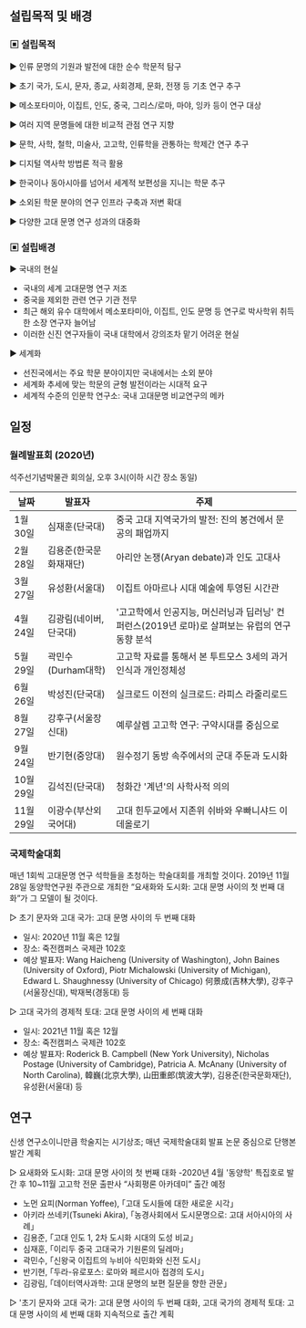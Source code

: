 
## 설립목적 및 배경

### ▣ 설립목적
▶ 인류 문명의 기원과 발전에 대한 순수 학문적 탐구

▶ 초기 국가, 도시, 문자, 종교, 사회경제, 문화, 전쟁 등 기초 연구 추구

▶ 메소포타미아, 이집트, 인도, 중국, 그리스/로마, 마야, 잉카 등이 연구 대상

▶ 여러 지역 문명들에 대한 비교적 관점 연구 지향

▶ 문학, 사학, 철학, 미술사, 고고학, 인류학을 관통하는 학제간 연구 추구

▶ 디지털 역사학 방법론 적극 활용

▶ 한국이나 동아시아를 넘어서 세계적 보편성을 지니는 학문 추구

▶ 소외된 학문 분야의 연구 인프라 구축과 저변 확대

▶ 다양한 고대 문명 연구 성과의 대중화  


### ▣ 설립배경
▶ 국내의 현실
  - 국내의 세계 고대문명 연구 저조
  - 중국을 제외한 관련 연구 기관 전무
  - 최근 해외 유수 대학에서 메소포타미아, 이집트, 인도 문명 등 연구로 박사학위 취득한 소장 연구자 늘어남
  - 이러한 신진 연구자들이 국내 대학에서 강의조차 맡기 어려운 현실
  
▶ 세계화
  - 선진국에서는 주요 학문 분야이지만 국내에서는 소외 분야
  - 세계화 추세에 맞는 학문의 균형 발전이라는 시대적 요구
  - 세계적 수준의 인문학 연구소: 국내 고대문명 비교연구의 메카


## 일정 
### 월례발표회 (2020년)
석주선기념박물관 회의실, 오후 3시(이하 시간 장소 동일)

날짜 | 발표자 | 주제
--- | ---- | ---
1월 30일 | 심재훈(단국대) | 중국 고대 지역국가의 발전: 진의 봉건에서 문공의 패업까지
2월 28일 | 김용준(한국문화재재단) | 아리안 논쟁(Aryan debate)과 인도 고대사
3월 27일 | 유성환(서울대) | 이집트 아마르나 시대 예술에 투영된 시간관
4월 24일 | 김광림(네이버, 단국대) | '고고학에서 인공지능, 머신러닝과 딥러닝' 컨퍼런스(2019년 로마)로 살펴보는 유럽의 연구 동향 분석 
5월 29일 | 곽민수(Durham대학) | 고고학 자료를 통해서 본 투트모스 3세의 과거 인식과 개인정체성
6월 26일 | 박성진(단국대) | 실크로드 이전의 실크로드: 라피스 라줄리로드
8월 27일 | 강후구(서울장신대) | 예루살렘 고고학 연구: 구약시대를 중심으로
9월 24일 | 반기현(중앙대) | 원수정기 동방 속주에서의 군대 주둔과 도시화
10월 29일 | 김석진(단국대) | 청화간 '계년'의 사학사적 의의
11월 29일 | 이광수(부산외국어대) | 고대 힌두교에서 지존위 쉬바와 우빠니샤드 이데올로기

### 국제학술대회
매년 1회씩 고대문명 연구 석학들을 초청하는 학술대회를 개최할 것이다. 2019년 11월 28일 동양학연구원 주관으로 개최한 “요새화와 도시화: 고대 문명 사이의 첫 번째 대화”가 그 모델이 될 것이다.

▷ 초기 문자와 고대 국가: 고대 문명 사이의 두 번째 대화 
  - 일시: 2020년 11월 혹은 12월
  - 장소: 죽전캠퍼스 국제관 102호
  - 예상 발표자: Wang Haicheng (University of Washington), John Baines (University of Oxford), Piotr Michalowski (University of Michigan), Edward L. Shaughnessy (University of Chicago) 何景成(吉林大學), 강후구(서울장신대), 박재복(경동대) 등  

▷ 고대 국가의 경제적 토대: 고대 문명 사이의 세 번째 대화 
  - 일시: 2021년 11월 혹은 12월
  - 장소: 죽전캠퍼스 국제관 102호
  - 예상 발표자: Roderick B. Campbell (New York University), Nicholas Postage (University of Cambridge), Patricia A. McAnany (University of North Carolina), 韓巍(北京大學), 山田重郎(筑波大学), 김용준(한국문화재단), 유성환(서울대) 등 

## 연구
신생 연구소이니만큼 학술지는 시기상조; 매년 국제학술대회 발표 논문 중심으로 단행본 발간 계획

▷ 요새화와 도시화: 고대 문명 사이의 첫 번째 대화
-2020년 4월 '동양학' 특집호로 발간 후 10~11월 고고학 전문 출판사 “사회평론 아카데미” 출간 예정
  * 노먼 요피(Norman Yoffee), ｢고대 도시들에 대한 새로운 시각｣
  * 아키라 쓰네키(Tsuneki Akira), ｢농경사회에서 도시문명으로: 고대 서아시아의 사례｣
  * 김용준, ｢고대 인도 1, 2차 도시화 시대의 도성 비교｣
  * 심재훈, ｢이리두 중국 고대국가 기원론의 딜레마｣
  * 곽민수, ｢신왕국 이집트의 누비아 식민화와 신전 도시｣
  * 반기현, ｢두라-유로포스: 로마와 페르시아 접경의 도시｣
  * 김광림, ｢데이터역사과학: 고대 문명의 보편 질문을 향한 관문｣

▷ '초기 문자와 고대 국가: 고대 문명 사이의 두 번째 대화, 고대 국가의 경제적 토대: 고대 문명 사이의 세 번째 대화 지속적으로 출간 계획
